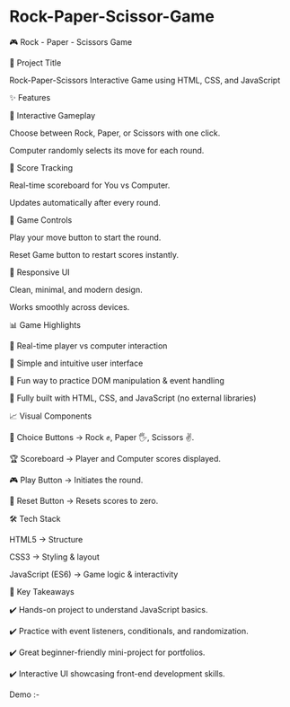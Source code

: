 # Rock-Paper-Scissor-Game
🎮 Rock - Paper - Scissors Game

📌 Project Title

Rock-Paper-Scissors Interactive Game using HTML, CSS, and JavaScript

✨ Features

🔹 Interactive Gameplay

Choose between Rock, Paper, or Scissors with one click.

Computer randomly selects its move for each round.

🔹 Score Tracking

Real-time scoreboard for You vs Computer.

Updates automatically after every round.

🔹 Game Controls

Play your move button to start the round.

Reset Game button to restart scores instantly.

🔹 Responsive UI

Clean, minimal, and modern design.

Works smoothly across devices.

📊 Game Highlights

📌 Real-time player vs computer interaction

📌 Simple and intuitive user interface

📌 Fun way to practice DOM manipulation & event handling

📌 Fully built with HTML, CSS, and JavaScript (no external libraries)

📈 Visual Components

🎯 Choice Buttons → Rock ✊, Paper 🖐, Scissors ✌.

🏆 Scoreboard → Player and Computer scores displayed.

🎮 Play Button → Initiates the round.

🔄 Reset Button → Resets scores to zero.

🛠️ Tech Stack

HTML5 → Structure

CSS3 → Styling & layout

JavaScript (ES6) → Game logic & interactivity

🚀 Key Takeaways

✔️ Hands-on project to understand JavaScript basics.

✔️ Practice with event listeners, conditionals, and randomization.

✔️ Great beginner-friendly mini-project for portfolios.

✔️ Interactive UI showcasing front-end development skills.

Demo :-

